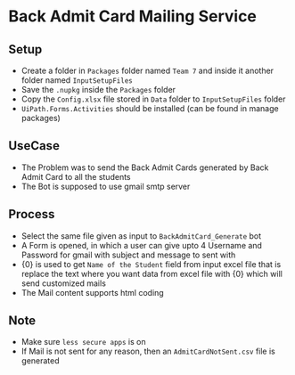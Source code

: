 # Back Admit Card Mailing Service

## Setup
* Create a folder in ```Packages``` folder named ```Team 7``` and inside it another folder named ```InputSetupFiles```
* Save the ```.nupkg``` inside the ```Packages``` folder
* Copy the ```Config.xlsx``` file stored in ```Data``` folder to ```InputSetupFiles``` folder
* ```UiPath.Forms.Activities``` should be installed (can be found in manage packages)

## UseCase
* The Problem was to send the Back Admit Cards generated by Back Admit Card to all the students
* The Bot is supposed to use gmail smtp server

## Process
* Select the same file given as input to ```BackAdmitCard_Generate``` bot
* A Form is opened, in which a user can give upto 4 Username and Password for gmail with subject and message to sent with
* {0} is used to get ```Name of the Student``` field from input excel file that is replace the text where you want data from excel file with {0} which will send customized mails
* The Mail content supports html coding

## Note
* Make sure ```less secure apps``` is on
* If Mail is not sent for any reason, then an ```AdmitCardNotSent.csv``` file is generated
